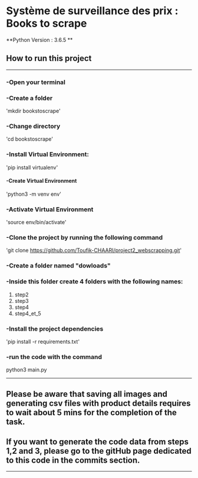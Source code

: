 # Système de surveillance des prix : Books to scrape

**Python Version : 3.6.5 **

## How to run this project
***

### -Open your terminal

### -Create a folder 

 'mkdir bookstoscrape'

### -Change directory

'cd bookstoscrape'

### -Install Virtual Environment:

 'pip install virtualenv'
 
#### -Create Virtual Environment
 'python3 -m venv env'
 
### -Activate Virtual Environment
'source env/bin/activate'

### -Clone the project by running the following command
'git clone https://github.com/Toufik-CHAARI/project2_webscrapping.git'

### -Create a folder named "dowloads"

### -Inside this folder create 4 folders with the following names:

1. step2
2. step3
3. step4
4. step4_et_5

### -Install the project dependencies 

'pip install -r requirements.txt'

### -run the code with the command
python3 main.py

***

## **Please be aware that saving all images and   generating csv files with product details requires to wait about 5 mins for the completion of the task.**

## **If you want to generate the code data from steps 1,2 and 3, please go to the gitHub page dedicated to this code in the commits section.**

***
